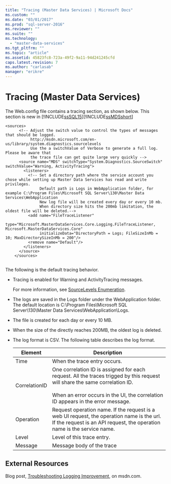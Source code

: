 ```yaml
---
title: "Tracing (Master Data Services) | Microsoft Docs"
ms.custom: ""
ms.date: "03/01/2017"
ms.prod: "sql-server-2016"
ms.reviewer: ""
ms.suite: ""
ms.technology: 
  - "master-data-services"
ms.tgt_pltfrm: ""
ms.topic: "article"
ms.assetid: 45823fc8-723a-49f2-9a11-94d241245cfd
caps.latest.revision: 7
ms.author: "carlasab"
manager: "erikre"
---
```

# Tracing (Master Data Services)
  The Web.config file contains a tracing section, as shown below. This section is new in [!INCLUDE[ssSQL15](../analysis-services/powershell/includes/sssql15-md.md)][!INCLUDE[ssMDSshort](../analysis-services/includes/ssmdsshort-md.md)]  
  
```  
<sources>  
      <!-- Adjust the switch value to control the types of messages that should be logged.   
           http://msdn.microsoft.com/en-us/library/system.diagnostics.sourcelevels  
           Use the a switchValue of Verbose to generate a full log. Please be aware that   
           the trace file can get quite large very quickly -->  
      <source name="MDS" switchType="System.Diagnostics.SourceSwitch" switchValue="Warning, ActivityTracing">  
        <listeners>  
          <!-- Set a directory path where the service account you chose while setting up Master Data Services has read and write privileges.  
               Default path is Logs in WebApplication folder, for example C:\Program Files\Microsoft SQL Server\130\Master Data Services\WebApplication  
               New log file will be created every day or every 10 mb.  
               When directory size hits the 200mb limitation, the oldest file will be deleted.-->  
          <add name="FileTraceListener"  
               type="Microsoft.MasterDataServices.Core.Logging.FileTraceListener, Microsoft.MasterDataServices.Core"   
               initializeData="DirectoryPath = Logs; FileSizeInMb = 10; MaxDirectorySizeInMb = 200"/>  
          <remove name="Default"/>  
        </listeners>  
      </source>  
    </sources>  
  
```  
  
 The following is the default tracing behavior.  
  
-   Tracing is enabled for Warning and ActivityTracing messages.  
  
     For more information, see [SourceLevels Enumeration](https://msdn.microsoft.com/en-us/library/system.diagnostics.sourcelevels).  
  
-   The logs are saved in the Logs folder under the WebApplication folder. The default location is C:\Program Files\Microsoft SQL Server\130\Master Data Services\WebApplication\Logs.  
  
-   The file is created for each day or every 10 MB.  
  
-   When the size of the directly reaches 200MB, the oldest log is deleted.  
  
-   The log format is CSV. The following table describes the log format.  
  
    |Element|Description|  
    |-------------|-----------------|  
    |Time|When the trace entry occurs.|  
    |CorrelationID|One correlation ID is assigned for each request. All the traces trigged by this request will share the same correlation ID.<br /><br /> When an error occurs in the UI, the correlation ID appears in the error message.|  
    |Operation|Request operation name. If the request is a web UI request, the operation name is the url. If the request is an API request, the operation name is the service name.|  
    |Level|Level of this trace entry.|  
    |Message|Message body of the trace|  
  
## External Resources  
 Blog post, [Troubleshooting Logging Improvement](http://go.microsoft.com/fwlink/p/?LinkId=615377), on msdn.com.  
  
  